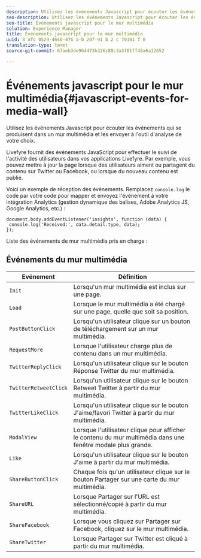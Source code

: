 ```yaml
---
description: Utilisez les événements Javascript pour écouter les événements qui se produisent dans un mur multimédia et les envoyer à l'outil d'analyse de votre choix.
seo-description: Utilisez les événements Javascript pour écouter les événements qui se produisent dans un mur multimédia et les envoyer à l'outil d'analyse de votre choix.
seo-title: Événements javascript pour le mur multimédia
solution: Experience Manager
title: Événements javascript pour le mur multimédia
uuid: 8 afc 0529-4640-476 a-b 207-91 b 2 c 70101 f 0
translation-type: tm+mt
source-git-commit: 67aeb3de964473b326c88c3a3f81ff48a6a12652

---
```



# Événements javascript pour le mur multimédia{#javascript-events-for-media-wall}

Utilisez les événements Javascript pour écouter les événements qui se produisent dans un mur multimédia et les envoyer à l&#39;outil d&#39;analyse de votre choix.

Livefyre fournit des événements JavaScript pour effectuer le suivi de l&#39;activité des utilisateurs dans vos applications Livefyre. Par exemple, vous pouvez mettre à jour la page lorsque des utilisateurs aiment ou partagent du contenu sur Twitter ou Facebook, ou lorsque du nouveau contenu est publié.

Voici un exemple de réception des événements. Remplacez `console.log` le code par votre code pour mapper et envoyez l&#39;événement à votre intégration Analytics (gestion dynamique des balises, Adobe Analytics JS, Google Analytics, etc.) :

```
document.body.addEventListener('insights', function (data) { 
 console.log('Received:', data.detail.type, data); 
});
```

Liste des événements de mur multimédia pris en charge :

## Événements du mur multimédia

| Evénement | Définition |
|---|---|
| `Init` | Lorsqu&#39;un mur multimédia est inclus sur une page. |
| `Load` | Lorsque le mur multimédia a été chargé sur une page, quelle que soit sa position. |
| `PostButtonClick` | Lorsqu&#39;un utilisateur clique sur un bouton de téléchargement sur un mur multimédia. |
| `RequestMore` | Lorsque l&#39;utilisateur charge plus de contenu dans un mur multimédia. |
| `TwitterReplyClick` | Lorsqu&#39;un utilisateur clique sur le bouton Réponse Twitter du mur multimédia. |
| `TwitterRetweetClick` | Lorsqu&#39;un utilisateur clique sur le bouton Retweet Twitter à partir du mur multimédia. |
| `TwitterLikeClick` | Lorsqu&#39;un utilisateur clique sur le bouton J&#39;aime/favori Twitter à partir du mur multimédia. |
| `ModalView` | Lorsque l&#39;utilisateur clique pour afficher le contenu du mur multimédia dans une fenêtre modale plus grande. |
| `Like` | Lorsqu&#39;un utilisateur clique sur le bouton J&#39;aime à partir du mur multimédia. |
| `ShareButtonClick` | Chaque fois qu&#39;un utilisateur clique sur le bouton Partager sur une carte du mur multimédia. |
| `ShareURL` | Lorsque Partager sur l&#39;URL est sélectionné/copié à partir du mur multimédia. |
| `ShareFacebook` | Lorsque vous cliquez sur Partager sur Facebook, cliquez sur le mur multimédia. |
| `ShareTwitter` | Lorsque Partager sur Twitter est cliqué à partir du mur multimédia. |
